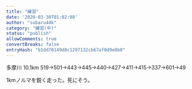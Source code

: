 ```yaml
---
title: "練習"
date: '2020-03-30T01:02:08'
author: "subaru44k"
category: "練習(中)"
status: "publish"
allowComments: true
convertBreaks: false
entryHash: "b1dd70149d8c1297132cb67af0d9e8b8"
---
```

多摩川
10.1km
519→501→443→445→440→427→411→415→337→601→49

1kmノルマを鋭く走った。死にそう。
